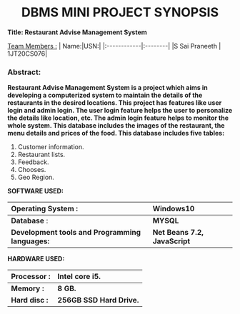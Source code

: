 <h1 align="center">DBMS MINI PROJECT SYNOPSIS</h1>

**Title: Restaurant Advise Management System**

<ins>Team Members :</ins> 
| Name:|USN:|
|:------------|:--------|
|S Sai Praneeth | 1JT20CS076|



### Abstract:
**Restaurant Advise Management System is a project which aims in developing a computerized system to maintain the details of the restaurants in the desired locations. This project has features like user login and admin login. The user login feature helps the user to personalize the details like location, etc. The admin login feature helps to monitor the whole system. This database includes the images of the restaurant, the menu details and prices of the food. This database includes five tables:**
1. Customer information.
2. Restaurant lists. 
3.  Feedback.
4. Chooses.
5. Geo Region.</ins>

**SOFTWARE USED:**

|Operating System     :|  Windows10|
|:-----------|:---------|
|**Database**     :| **MYSQL**|
|**Development tools and Programming languages:**| **Net Beans 7.2, JavaScript** |

**HARDWARE USED:**

|Processor :| Intel core i5.|
|:---|:----|
|**Memory   :**|  **8 GB.**|
|**Hard disc :**|  **256GB SSD Hard Drive.**|

